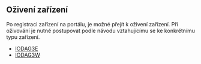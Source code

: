 ## Oživení zařízení

Po registraci zařízení na portálu, je možné přejít k oživení zařízení. Při oživování je nutné postupovat podle návodu vztahujícímu se ke konkrétnímu typu zařízení.

* [IODAG3E](/articles/first-steps/oziveni-zarizeni/iodag3e.md)
* [IODAG3W](/articles/first-steps/oziveni-zarizeni/iodag3w.md)

